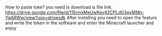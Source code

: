 How to paste toke?
you need is download is file link: https://drive.google.com/file/d/115rmxMeUwKev42CPLdG3evMMn-YgARWw/view?usp=drivesdk
After installing you need to open the feature and write the token in the software and enter the Minecraft launcher and enjoy
